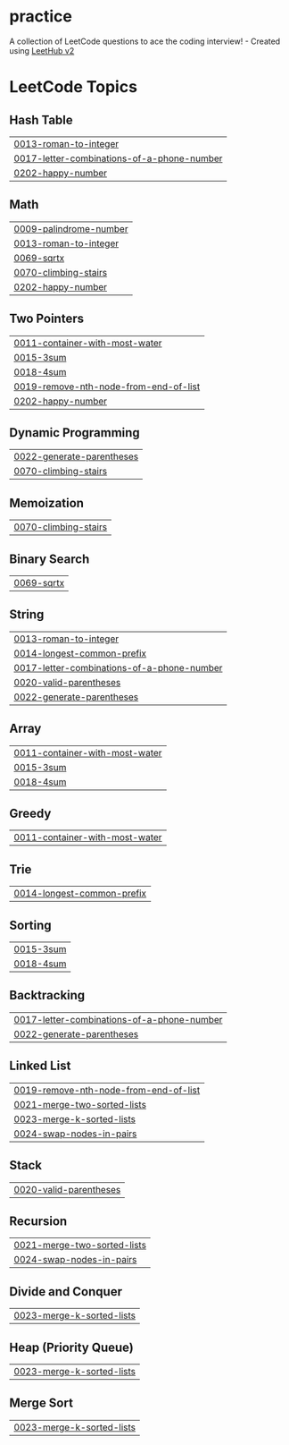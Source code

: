 # practice
A collection of LeetCode questions to ace the coding interview! - Created using [LeetHub v2](https://github.com/arunbhardwaj/LeetHub-2.0)

<!---LeetCode Topics Start-->
# LeetCode Topics
## Hash Table
|  |
| ------- |
| [0013-roman-to-integer](https://github.com/sivaraja2004-ui/practice/tree/master/0013-roman-to-integer) |
| [0017-letter-combinations-of-a-phone-number](https://github.com/sivaraja2004-ui/practice/tree/master/0017-letter-combinations-of-a-phone-number) |
| [0202-happy-number](https://github.com/sivaraja2004-ui/practice/tree/master/0202-happy-number) |
## Math
|  |
| ------- |
| [0009-palindrome-number](https://github.com/sivaraja2004-ui/practice/tree/master/0009-palindrome-number) |
| [0013-roman-to-integer](https://github.com/sivaraja2004-ui/practice/tree/master/0013-roman-to-integer) |
| [0069-sqrtx](https://github.com/sivaraja2004-ui/practice/tree/master/0069-sqrtx) |
| [0070-climbing-stairs](https://github.com/sivaraja2004-ui/practice/tree/master/0070-climbing-stairs) |
| [0202-happy-number](https://github.com/sivaraja2004-ui/practice/tree/master/0202-happy-number) |
## Two Pointers
|  |
| ------- |
| [0011-container-with-most-water](https://github.com/sivaraja2004-ui/practice/tree/master/0011-container-with-most-water) |
| [0015-3sum](https://github.com/sivaraja2004-ui/practice/tree/master/0015-3sum) |
| [0018-4sum](https://github.com/sivaraja2004-ui/practice/tree/master/0018-4sum) |
| [0019-remove-nth-node-from-end-of-list](https://github.com/sivaraja2004-ui/practice/tree/master/0019-remove-nth-node-from-end-of-list) |
| [0202-happy-number](https://github.com/sivaraja2004-ui/practice/tree/master/0202-happy-number) |
## Dynamic Programming
|  |
| ------- |
| [0022-generate-parentheses](https://github.com/sivaraja2004-ui/practice/tree/master/0022-generate-parentheses) |
| [0070-climbing-stairs](https://github.com/sivaraja2004-ui/practice/tree/master/0070-climbing-stairs) |
## Memoization
|  |
| ------- |
| [0070-climbing-stairs](https://github.com/sivaraja2004-ui/practice/tree/master/0070-climbing-stairs) |
## Binary Search
|  |
| ------- |
| [0069-sqrtx](https://github.com/sivaraja2004-ui/practice/tree/master/0069-sqrtx) |
## String
|  |
| ------- |
| [0013-roman-to-integer](https://github.com/sivaraja2004-ui/practice/tree/master/0013-roman-to-integer) |
| [0014-longest-common-prefix](https://github.com/sivaraja2004-ui/practice/tree/master/0014-longest-common-prefix) |
| [0017-letter-combinations-of-a-phone-number](https://github.com/sivaraja2004-ui/practice/tree/master/0017-letter-combinations-of-a-phone-number) |
| [0020-valid-parentheses](https://github.com/sivaraja2004-ui/practice/tree/master/0020-valid-parentheses) |
| [0022-generate-parentheses](https://github.com/sivaraja2004-ui/practice/tree/master/0022-generate-parentheses) |
## Array
|  |
| ------- |
| [0011-container-with-most-water](https://github.com/sivaraja2004-ui/practice/tree/master/0011-container-with-most-water) |
| [0015-3sum](https://github.com/sivaraja2004-ui/practice/tree/master/0015-3sum) |
| [0018-4sum](https://github.com/sivaraja2004-ui/practice/tree/master/0018-4sum) |
## Greedy
|  |
| ------- |
| [0011-container-with-most-water](https://github.com/sivaraja2004-ui/practice/tree/master/0011-container-with-most-water) |
## Trie
|  |
| ------- |
| [0014-longest-common-prefix](https://github.com/sivaraja2004-ui/practice/tree/master/0014-longest-common-prefix) |
## Sorting
|  |
| ------- |
| [0015-3sum](https://github.com/sivaraja2004-ui/practice/tree/master/0015-3sum) |
| [0018-4sum](https://github.com/sivaraja2004-ui/practice/tree/master/0018-4sum) |
## Backtracking
|  |
| ------- |
| [0017-letter-combinations-of-a-phone-number](https://github.com/sivaraja2004-ui/practice/tree/master/0017-letter-combinations-of-a-phone-number) |
| [0022-generate-parentheses](https://github.com/sivaraja2004-ui/practice/tree/master/0022-generate-parentheses) |
## Linked List
|  |
| ------- |
| [0019-remove-nth-node-from-end-of-list](https://github.com/sivaraja2004-ui/practice/tree/master/0019-remove-nth-node-from-end-of-list) |
| [0021-merge-two-sorted-lists](https://github.com/sivaraja2004-ui/practice/tree/master/0021-merge-two-sorted-lists) |
| [0023-merge-k-sorted-lists](https://github.com/sivaraja2004-ui/practice/tree/master/0023-merge-k-sorted-lists) |
| [0024-swap-nodes-in-pairs](https://github.com/sivaraja2004-ui/practice/tree/master/0024-swap-nodes-in-pairs) |
## Stack
|  |
| ------- |
| [0020-valid-parentheses](https://github.com/sivaraja2004-ui/practice/tree/master/0020-valid-parentheses) |
## Recursion
|  |
| ------- |
| [0021-merge-two-sorted-lists](https://github.com/sivaraja2004-ui/practice/tree/master/0021-merge-two-sorted-lists) |
| [0024-swap-nodes-in-pairs](https://github.com/sivaraja2004-ui/practice/tree/master/0024-swap-nodes-in-pairs) |
## Divide and Conquer
|  |
| ------- |
| [0023-merge-k-sorted-lists](https://github.com/sivaraja2004-ui/practice/tree/master/0023-merge-k-sorted-lists) |
## Heap (Priority Queue)
|  |
| ------- |
| [0023-merge-k-sorted-lists](https://github.com/sivaraja2004-ui/practice/tree/master/0023-merge-k-sorted-lists) |
## Merge Sort
|  |
| ------- |
| [0023-merge-k-sorted-lists](https://github.com/sivaraja2004-ui/practice/tree/master/0023-merge-k-sorted-lists) |
<!---LeetCode Topics End-->